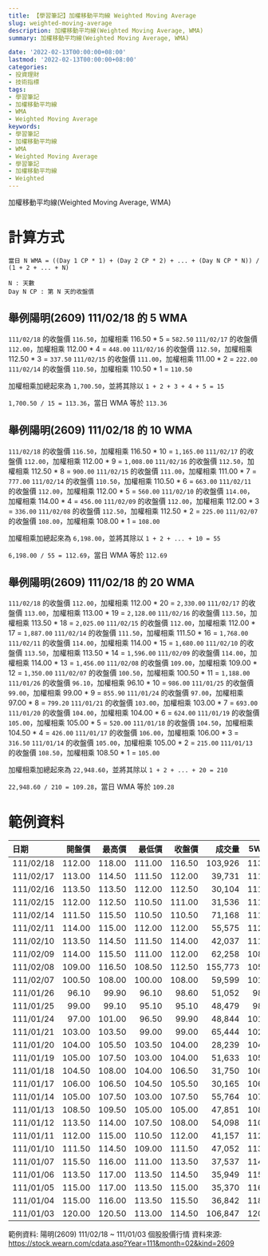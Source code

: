 ```yaml
---
title: 【學習筆記】加權移動平均線 Weighted Moving Average
slug: weighted-moving-average
description: 加權移動平均線(Weighted Moving Average, WMA)
summary: 加權移動平均線(Weighted Moving Average, WMA)

date: '2022-02-13T00:00:00+08:00'
lastmod: '2022-02-13T00:00:00+08:00'
categories:
- 投資理財
- 技術指標
tags:
- 學習筆記
- 加權移動平均線
- WMA
- Weighted Moving Average
keywords:
- 學習筆記
- 加權移動平均線
- WMA
- Weighted Moving Average
- 學習筆記
- 加權移動平均線
- Weighted
---
```


加權移動平均線(Weighted Moving Average, WMA)

# 計算方式

```text
當日 N WMA = ((Day 1 CP * 1) + (Day 2 CP * 2) + ... + (Day N CP * N)) / (1 + 2 + ... + N)

N : 天數
Day N CP : 第 N 天的收盤價
```

## 舉例陽明(2609) 111/02/18 的 5 WMA

`111/02/18` 的收盤價 `116.50`，加權相乘 116.50 * 5 = `582.50`
`111/02/17` 的收盤價 `112.00`，加權相乘 112.00 * 4 = `448.00`
`111/02/16` 的收盤價 `112.50`，加權相乘 112.50 * 3 = `337.50`
`111/02/15` 的收盤價 `111.00`，加權相乘 111.00 * 2 = `222.00`
`111/02/14` 的收盤價 `110.50`，加權相乘 110.50 * 1 = `110.50`

加權相乘加總起來為 `1,700.50`，並將其除以 `1 + 2 + 3 + 4 + 5 = 15`

`1,700.50 / 15 = 113.36`，當日 WMA 等於 `113.36`

## 舉例陽明(2609) 111/02/18 的 10 WMA

`111/02/18` 的收盤價 `116.50`，加權相乘 116.50 * 10 = `1,165.00`
`111/02/17` 的收盤價 `112.00`，加權相乘 112.00 * 9 = `1,008.00`
`111/02/16` 的收盤價 `112.50`，加權相乘 112.50 * 8 = `900.00`
`111/02/15` 的收盤價 `111.00`，加權相乘 111.00 * 7 = `777.00`
`111/02/14` 的收盤價 `110.50`，加權相乘 110.50 * 6 = `663.00`
`111/02/11` 的收盤價 `112.00`，加權相乘 112.00 * 5 = `560.00`
`111/02/10` 的收盤價 `114.00`，加權相乘 114.00 * 4 = `456.00`
`111/02/09` 的收盤價 `112.00`，加權相乘 112.00 * 3 = `336.00`
`111/02/08` 的收盤價 `112.50`，加權相乘 112.50 * 2 = `225.00`
`111/02/07` 的收盤價 `108.00`，加權相乘 108.00 * 1 = `108.00`

加權相乘加總起來為 `6,198.00`，並將其除以 `1 + 2 + ... + 10 = 55`

`6,198.00 / 55 = 112.69`，當日 WMA 等於 `112.69`

## 舉例陽明(2609) 111/02/18 的 20 WMA

`111/02/18` 的收盤價 `112.00`，加權相乘 112.00 * 20 = `2,330.00`
`111/02/17` 的收盤價 `113.00`，加權相乘 113.00 * 19 = `2,128.00`
`111/02/16` 的收盤價 `113.50`，加權相乘 113.50 * 18 = `2,025.00`
`111/02/15` 的收盤價 `112.00`，加權相乘 112.00 * 17 = `1,887.00`
`111/02/14` 的收盤價 `111.50`，加權相乘 111.50 * 16 = `1,768.00`
`111/02/11` 的收盤價 `114.00`，加權相乘 114.00 * 15 = `1,680.00`
`111/02/10` 的收盤價 `113.50`，加權相乘 113.50 * 14 = `1,596.00`
`111/02/09` 的收盤價 `114.00`，加權相乘 114.00 * 13 = `1,456.00`
`111/02/08` 的收盤價 `109.00`，加權相乘 109.00 * 12 = `1,350.00`
`111/02/07` 的收盤價 `100.50`，加權相乘 100.50 * 11 = `1,188.00`
`111/01/26` 的收盤價 `96.10`，加權相乘 96.10 * 10 = `986.00`
`111/01/25` 的收盤價 `99.00`，加權相乘 99.00 * 9 = `855.90`
`111/01/24` 的收盤價 `97.00`，加權相乘 97.00 * 8 = `799.20`
`111/01/21` 的收盤價 `103.00`，加權相乘 103.00 * 7 = `693.00`
`111/01/20` 的收盤價 `104.00`，加權相乘 104.00 * 6 = `624.00`
`111/01/19` 的收盤價 `105.00`，加權相乘 105.00 * 5 = `520.00`
`111/01/18` 的收盤價 `104.50`，加權相乘 104.50 * 4 = `426.00`
`111/01/17` 的收盤價 `106.00`，加權相乘 106.00 * 3 = `316.50`
`111/01/14` 的收盤價 `105.00`，加權相乘 105.00 * 2 = `215.00`
`111/01/13` 的收盤價 `108.50`，加權相乘 108.50 * 1 = `105.00`

加權相乘加總起來為 `22,948.60`，並將其除以 `1 + 2 + ... + 20 = 210`

`22,948.60 / 210 = 109.28`，當日 WMA 等於 `109.28`

# 範例資料
| 日期       | 開盤價 | 最高價 | 最低價 | 收盤價 |  成交量 |   5WMA |  10WMA |  20WMA |
|:-----------|-------:|-------:|-------:|-------:|--------:|-------:|-------:|-------:|
| 111/02/18  | 112.00 | 118.00 | 111.00 | 116.50 | 103,926 | 113.36 | 112.69 | 109.27 |
| 111/02/17  | 113.00 | 114.50 | 111.50 | 112.00 |  39,731 | 111.73 | 111.56 | 108.36 |
| 111/02/16  | 113.50 | 113.50 | 112.00 | 112.50 |  30,104 | 111.73 | 110.95 | 107.87 |
| 111/02/15  | 112.00 | 112.50 | 110.50 | 111.00 |  31,536 | 111.53 | 110.01 | 107.33 |
| 111/02/14  | 111.50 | 115.50 | 110.50 | 110.50 |  71,168 | 111.93 | 109.13 | 106.95 |
| 111/02/11  | 114.00 | 115.00 | 112.00 | 112.00 |  55,575 | 112.33 | 108.22 | 106.63 |
| 111/02/10  | 113.50 | 114.50 | 111.50 | 114.00 |  42,037 | 111.34 | 106.90 | 106.18 |
| 111/02/09  | 114.00 | 115.50 | 111.00 | 112.00 |  62,258 | 108.42 | 105.07 | 105.55 |
| 111/02/08  | 109.00 | 116.50 | 108.50 | 112.50 | 155,773 | 105.36 | 103.49 | 105.12 |
| 111/02/07  | 100.50 | 108.00 | 100.00 | 108.00 |  59,599 | 101.23 | 101.73 | 104.69 |
| 111/01/26  |  96.10 |  99.90 |  96.10 |  98.60 |  51,052 |  98.34 | 100.73 | 104.76 |
| 111/01/25  |  99.00 |  99.10 |  95.10 |  95.10 |  48,479 |  98.94 | 101.62 | 105.85 |
| 111/01/24  |  97.00 | 101.00 |  96.50 |  99.90 |  48,844 | 101.46 | 103.44 | 107.41 |
| 111/01/21  | 103.00 | 103.50 |  99.00 |  99.00 |  65,444 | 102.76 | 104.60 | 108.61 |
| 111/01/20  | 104.00 | 105.50 | 103.50 | 104.00 |  28,239 | 104.93 | 106.20 | 110.02 |
| 111/01/19  | 105.00 | 107.50 | 103.00 | 104.00 |  51,633 | 105.50 | 107.07 | 111.04 |
| 111/01/18  | 104.50 | 108.00 | 104.00 | 106.50 |  31,750 | 106.33 | 108.14 | 112.17 |
| 111/01/17  | 106.00 | 106.50 | 104.50 | 105.50 |  30,165 | 106.70 | 108.92 | 113.13 |
| 111/01/14  | 105.00 | 107.50 | 103.00 | 107.50 |  55,764 | 107.80 | 110.05 | 114.27 |
| 111/01/13  | 108.50 | 109.50 | 105.00 | 105.00 |  47,851 | 108.63 | 111.06 | 115.30 |
| 111/01/12  | 113.50 | 114.00 | 107.50 | 108.00 |  54,098 | 110.93 | 112.88 | 116.64 |
| 111/01/11  | 112.00 | 115.00 | 110.50 | 112.00 |  41,157 | 112.70 | 114.46 | 117.75 |
| 111/01/10  | 111.50 | 114.50 | 109.00 | 111.50 |  47,052 | 113.36 | 115.50 | 118.56 |
| 111/01/07  | 115.50 | 116.00 | 111.00 | 113.50 |  37,537 | 114.40 | 116.84 | 119.47 |
| 111/01/06  | 113.50 | 117.00 | 113.50 | 114.50 |  35,949 | 115.26 | 117.98 | 120.27 |
| 111/01/05  | 115.00 | 117.00 | 113.50 | 115.00 |  35,370 | 116.46 | 119.10 | 121.03 |
| 111/01/04  | 115.00 | 116.00 | 113.50 | 115.50 |  36,842 | 118.16 | 120.33 | 121.80 |
| 111/01/03  | 120.00 | 120.50 | 113.00 | 114.50 | 106,847 | 120.16 | 121.59 | 122.56 |

範例資料: 陽明(2609) 111/02/18 ~ 111/01/03 個股股價行情
資料來源: https://stock.wearn.com/cdata.asp?Year=111&month=02&kind=2609
